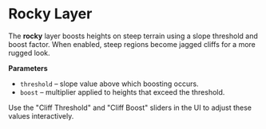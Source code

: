 # Rocky Layer

The **rocky** layer boosts heights on steep terrain using a slope threshold and
boost factor. When enabled, steep regions become jagged cliffs for a more rugged
look.

**Parameters**
- `threshold` – slope value above which boosting occurs.
- `boost` – multiplier applied to heights that exceed the threshold.

Use the "Cliff Threshold" and "Cliff Boost" sliders in the UI to adjust these
values interactively.
